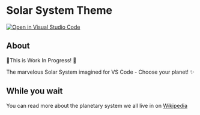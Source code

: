 # Solar System Theme

[![Open in Visual Studio Code](https://open.vscode.dev/badges/open-in-vscode.svg)](https://github.com/decameronn/solar-system-theme)

## About

📌This is Work In Progress! 📌  
  
The marvelous Solar System imagined for VS Code - Choose your planet! ✨
## While you wait
You can read more about the planetary system we all live in on [Wikipedia](https://en.wikipedia.org/wiki/Solar_System)
